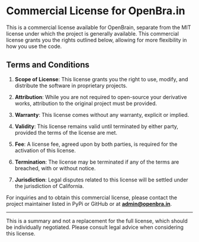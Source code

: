 # Commercial License for OpenBra.in

This is a commercial license available for OpenBrain, separate from the MIT license under which the project is generally available. This commercial license grants you the rights outlined below, allowing for more flexibility in how you use the code.

## Terms and Conditions

1. **Scope of License**: This license grants you the right to use, modify, and distribute the software in proprietary projects.

2. **Attribution**: While you are not required to open-source your derivative works, attribution to the original project must be provided.

3. **Warranty**: This license comes without any warranty, explicit or implied.

4. **Validity**: This license remains valid until terminated by either party, provided the terms of the license are met.

5. **Fee**: A license fee, agreed upon by both parties, is required for the activation of this license.

6. **Termination**: The license may be terminated if any of the terms are breached, with or without notice.

7. **Jurisdiction**: Legal disputes related to this license will be settled under the jurisdiction of California.

For inquiries and to obtain this commercial license, please contact the project maintainer listed in PyPi or GitHub or at **admin@openbra.in**.

-----

This is a summary and not a replacement for the full license, which should be individually negotiated. Please consult legal advice when considering this license.
